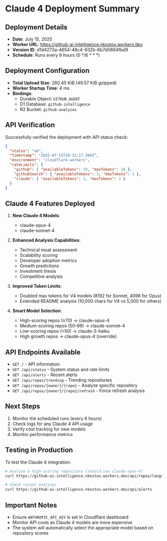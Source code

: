 # Claude 4 Deployment Summary

## Deployment Details
- **Date**: July 15, 2025
- **Worker URL**: https://github-ai-intelligence.nkostov.workers.dev
- **Version ID**: d1d4273a-4654-48c4-932b-6b7d0864fbd9
- **Schedule**: Runs every 6 hours (0 */6 * * *)

## Deployment Configuration
- **Total Upload Size**: 260.45 KiB (49.57 KiB gzipped)
- **Worker Startup Time**: 4 ms
- **Bindings**:
  - Durable Object: `GITHUB_AGENT`
  - D1 Database: `github-intelligence`
  - R2 Bucket: `github-analyses`

## API Verification
Successfully verified the deployment with API status check:
```json
{
  "status": "ok",
  "timestamp": "2025-07-15T20:32:17.364Z",
  "environment": "cloudflare-workers",
  "rateLimits": {
    "github": { "availableTokens": 10, "maxTokens": 10 },
    "githubSearch": { "availableTokens": 3, "maxTokens": 3 },
    "claude": { "availableTokens": 2, "maxTokens": 2 }
  }
}
```

## Claude 4 Features Deployed
1. **New Claude 4 Models**:
   - claude-opus-4
   - claude-sonnet-4

2. **Enhanced Analysis Capabilities**:
   - Technical moat assessment
   - Scalability scoring
   - Developer adoption metrics
   - Growth predictions
   - Investment thesis
   - Competitive analysis

3. **Improved Token Limits**:
   - Doubled max tokens for V4 models (8192 for Sonnet, 4096 for Opus)
   - Extended README analysis (10,000 chars for V4 vs 5,000 for others)

4. **Smart Model Selection**:
   - High-scoring repos (≥70) → claude-opus-4
   - Medium-scoring repos (50-69) → claude-sonnet-4
   - Low-scoring repos (<50) → claude-3-haiku
   - High growth repos → claude-opus-4 (override)

## API Endpoints Available
- `GET /` - API information
- `GET /api/status` - System status and rate limits
- `GET /api/alerts` - Recent alerts
- `GET /api/repos/trending` - Trending repositories
- `GET /api/repos/{owner}/{repo}` - Analyze specific repository
- `GET /api/repos/{owner}/{repo}/refresh` - Force refresh analysis

## Next Steps
1. Monitor the scheduled runs (every 6 hours)
2. Check logs for any Claude 4 API usage
3. Verify cost tracking for new models
4. Monitor performance metrics

## Testing in Production
To test the Claude 4 integration:
```bash
# Analyze a high-scoring repository (should use claude-opus-4)
curl https://github-ai-intelligence.nkostov.workers.dev/api/repos/langchain-ai/langchain

# Check recent analyses
curl https://github-ai-intelligence.nkostov.workers.dev/api/alerts
```

## Important Notes
- Ensure `ANTHROPIC_API_KEY` is set in Cloudflare dashboard
- Monitor API costs as Claude 4 models are more expensive
- The system will automatically select the appropriate model based on repository scores
